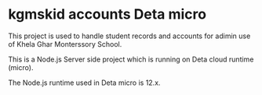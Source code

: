 
# kgmskid accounts Deta micro

This project is used to handle student records and accounts for adimin use of Khela Ghar Monterssory School.

This is a Node.js Server side project which is running on Deta cloud runtime (micro).

The Node.js runtime used in Deta micro is 12.x.
